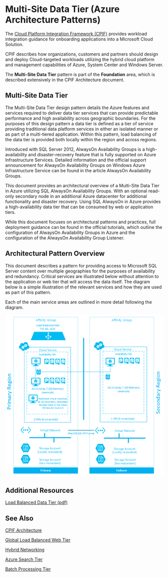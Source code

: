 <properties 
   pageTitle="Multi-Site Data Tier (Azure Architecture Patterns)" 
   description="The Multi-Site Data Tier pattern is part of the Foundation area, which is described extensively in the CPIF Architecture document." 
   services="" 
   documentationCenter="" 
   authors="arynes" 
   manager="fredhar" 
   editor=""/>

<tags
   ms.service="cloud-services"
   ms.devlang="multiple"
   ms.topic="article"
   ms.tgt_pltfrm="na"
   ms.workload="multiple" 
   ms.date="03/25/2015"
   ms.author="arynes"/>

# Multi-Site Data Tier (Azure Architecture Patterns)

The [Cloud Platform Integration Framework (CPIF)](azure-architectures-cpif-overview.md) provides workload integration guidance for onboarding applications into a Microsoft Cloud Solution. 

CPIF describes how organizations, customers and partners should design and deploy Cloud-targeted workloads utilizing the hybrid cloud platform and management capabilities of Azure, System Center and Windows Server. 

The **Multi-Site Data Tier** pattern is part of the **Foundation** area, which is described extensively in the CPIF Architecture document. 

## Multi-Site Data Tier

The Multi-Site Data Tier design pattern details the Azure features and services required to deliver data tier services that can provide predictable performance and high availability across geographic boundaries. For the purposes of this design pattern a data tier is defined as a tier of service providing traditional data platform services in either an isolated manner or as part of a multi-tiered application.  Within this pattern, load balancing of the data tier is provided both locally within the region and across regions.   

Introduced with SQL Server 2012, AlwaysOn Availability Groups is a high-availability and disaster-recovery feature that is fully supported on Azure Infrastructure Services.  Detailed information and the official support announcement for AlwaysOn Availability Groups on Windows Azure Infrastructure Service can be found in the article AlwaysOn Availability Groups.   

This document provides an architectural overview of a Multi-Site Data Tier in Azure utilizing SQL AlwaysOn Availability Groups. With an optional read-only secondary node in an additional Azure datacenter for additional functionality and disaster recovery. Using SQL AlwaysOn in Azure provides a high-availability data tier that can be consumed by web or application tiers.  

While this document focuses on architectural patterns and practices, full deployment guidance can be found in the official tutorials, which outline the configuration of AlwaysOn Availability Groups in Azure and the configuration of the AlwaysOn Availability Group Listener. 

## Architectural Pattern Overview 

This document describes a pattern for providing access to Microsoft SQL Server content over multiple geographies for the purposes of availability and redundancy.  Critical services are illustrated below without attention to the application or web tier that will access the data itself.  The diagram below is a simple illustration of the relevant services and how they are used as part of this pattern.   

Each of the main service areas are outlined in more detail following the diagram. 
 
![Tags part on resource and resource group blades](./media/azure-architectures-cpif-foundation-multi-site-data-tier/overview.png)

##  Additional Resources
[Load Balanced Data Tier (pdf)](https://gallery.technet.microsoft.com/Cloud-Platform-Integration-dfb09e41)

## See Also
[CPIF Architecture](https://gallery.technet.microsoft.com/Cloud-Platform-Integration-bd1e434a) 

[Global Load Balanced Web Tier](https://gallery.technet.microsoft.com/Cloud-Platform-Integration-2c3c663a) 

[Hybrid Networking](https://gallery.technet.microsoft.com/Cloud-Platform-Integration-5e401f38)

[Azure Search Tier](https://gallery.technet.microsoft.com/Cloud-Platform-Integration-e581d65d) 

[Batch Processing Tier](https://gallery.technet.microsoft.com/Cloud-Platform-Integration-0bc3f8b1)

<!---HONumber=July15_HO1-->